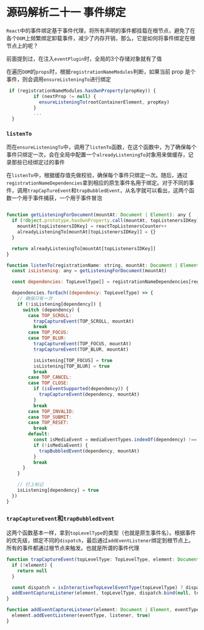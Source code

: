 # 源码解析二十一 事件绑定

`React`中的事件绑定基于事件代理，将所有声明的事件都挂载在根节点，避免了在各个`DOM`上频繁绑定卸载事件，减少了内存开销，那么，它是如何将事件绑定在根节点上的呢？

前面提到过，在注入`eventPlugin`时，全局的3个存储对象就有了值

在遍历`DOM`的`props`时，根据`registrationNameModules`判断，如果当前 prop 是个事件，则会调用`ensureListeningTo`进行绑定

```javaScript
 if (registrationNameModules.hasOwnProperty(propKey)) {
          if (nextProp != null) {
            ensureListeningTo(rootContainerElement, propKey)
          }
          ...
  }        
```

### `listenTo`

️而在`ensureListeningTo`中，调用了`listenTo`函数，在这个函数中，为了确保每个事件只绑定一次，会在全局中配置一个`alreadyListeningTo`对象用来做缓存，记录那些已经绑定过的事件

在`listenTo`中，根据缓存值先做校验，确保每个事件只绑定一次。随后，通过`registrationNameDependencies`拿到相应的原生事件名用于绑定。对于不同的事件，调用`trapCapTureEvent`和`trapBubbledEvent`，从名字就可以看出，这两个函数一个用于事件捕获，一个用于事件冒泡

```javaScript

function getListeningForDocument(mountAt: Document | Element): any {
  if (!Object.prototype.hasOwnProperty.call(mountAt, topListenersIDKey)) {
    mountAt[topListenersIDKey] = reactTopListenersCounter++
    alreadyListeningTo[mountAt[topListenersIDKey]] = {}
  }

  return alreadyListeningTo[mountAt[topListenersIDKey]]
}

function listenTo(registrationName: string, mountAt: Document | Element) {
  const isListening: any = getListeningForDocument(mountAt)

  const dependencies: TopLevelType[] = registrationNameDependencies[registrationName]

  dependencies.forEach((dependency: TopLevelType) => {
    // 确保只有一次
    if (!isListening[dependency]) {
      switch (dependency) {
        case TOP_SCROLL:
          trapCaptureEvent(TOP_SCROLL, mountAt)
          break
        case TOP_FOCUS:
        case TOP_BLUR:
          trapCaptureEvent(TOP_FOCUS, mountAt)
          trapCaptureEvent(TOP_BLUR, mountAt)

          isListening[TOP_FOCUS] = true
          isListening[TOP_BLUR] = true
          break
        case TOP_CANCEL:
        case TOP_CLOSE:
          if (isEventSupported(dependency)) {
            trapCaptureEvent(dependency, mountAt)
          }
          break
        case TOP_INVALID:
        case TOP_SUBMIT:
        case TOP_RESET:
          break
        default:
          const isMediaEvent = mediaEventTypes.indexOf(dependency) !== -1
          if (!isMediaEvent) {
            trapBubbledEvent(dependency, mountAt)
          }
          break
      }
    }

    // 打上标记
    isListening[dependency] = true
  })
}
```

### `trapCaptureEvent`和`trapBubbledEvent`
这两个函数基本一样，拿到`topLevelType`的类型（也就是原生事件名）。根据事件的优先级，绑定不同的`dispatch`，最后通过`addEventListener`绑定到根节点上。所有的事件都通过根节点来触发。也就是所谓的事件代理

```javaScript
function trapCaptureEvent(topLevelType: TopLevelType, element: Document | Element) {
  if (!element) {
    return null
  }

  const dispatch = isInteractiveTopLevelEventType(topLevelType) ? dispatchInteractiveEvent : dispatchEvent
  addEventCaptureListener(element, topLevelType, dispatch.bind(null, topLevelType))
}

function addEventCaptureListener(element: Document | Element, eventType: string, listener: any) {
  element.addEventListener(eventType, listener, true)
}
```



